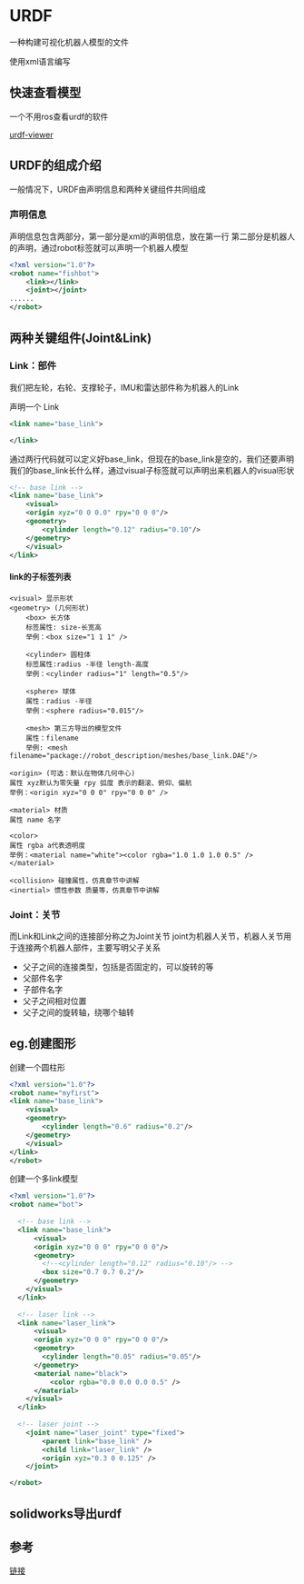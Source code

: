 # URDF

一种构建可视化机器人模型的文件

使用xml语言编写

## 快速查看模型

一个不用ros查看urdf的软件

[urdf-viewer](https://github.com/openrr/urdf-viz)

## URDF的组成介绍

一般情况下，URDF由声明信息和两种关键组件共同组成

### 声明信息

声明信息包含两部分，第一部分是xml的声明信息，放在第一行 第二部分是机器人的声明，通过robot标签就可以声明一个机器人模型

```xml
<?xml version="1.0"?>
<robot name="fishbot">
    <link></link>
    <joint></joint>
......
</robot>
```

## 两种关键组件(Joint&Link)

### Link：部件

我们把左轮，右轮、支撑轮子，IMU和雷达部件称为机器人的Link

声明一个 Link
```xml
<link name="base_link">

</link>
```

通过两行代码就可以定义好base_link，但现在的base_link是空的，我们还要声明我们的base_link长什么样，通过visual子标签就可以声明出来机器人的visual形状

```xml
<!-- base link -->
<link name="base_link">
    <visual>
    <origin xyz="0 0 0.0" rpy="0 0 0"/>
    <geometry>
        <cylinder length="0.12" radius="0.10"/>
    </geometry>
    </visual>
</link>
```

#### link的子标签列表

    <visual> 显示形状
    <geometry> (几何形状)
        <box> 长方体
        标签属性: size-长宽高
        举例：<box size="1 1 1" />

        <cylinder> 圆柱体
        标签属性:radius -半径 length-高度
        举例：<cylinder radius="1" length="0.5"/>

        <sphere> 球体
        属性：radius -半径
        举例：<sphere radius="0.015"/>

        <mesh> 第三方导出的模型文件
        属性：filename
        举例: <mesh filename="package://robot_description/meshes/base_link.DAE"/>
    
    <origin> (可选：默认在物体几何中心)
    属性 xyz默认为零矢量 rpy 弧度 表示的翻滚、俯仰、偏航
    举例：<origin xyz="0 0 0" rpy="0 0 0" />

    <material> 材质
    属性 name 名字

    <color>
    属性 rgba a代表透明度
    举例：<material name="white"><color rgba="1.0 1.0 1.0 0.5" /> </material>

    <collision> 碰撞属性，仿真章节中讲解
    <inertial> 惯性参数 质量等，仿真章节中讲解

### Joint：关节

而Link和Link之间的连接部分称之为Joint关节
joint为机器人关节，机器人关节用于连接两个机器人部件，主要写明父子关系

* 父子之间的连接类型，包括是否固定的，可以旋转的等
* 父部件名字
* 子部件名字
* 父子之间相对位置
* 父子之间的旋转轴，绕哪个轴转


## eg.创建图形

创建一个圆柱形

```xml
<?xml version="1.0"?>
<robot name="myfirst">
<link name="base_link">
    <visual>
    <geometry>
        <cylinder length="0.6" radius="0.2"/>
    </geometry>
    </visual>
</link>
</robot>
```

创建一个多link模型

```xml
<?xml version="1.0"?>
<robot name="bot">
    
  <!-- base link -->
  <link name="base_link">
      <visual>
      <origin xyz="0 0 0" rpy="0 0 0"/>
      <geometry>
        <!--<cylinder length="0.12" radius="0.10"/> -->
        <box size="0.7 0.7 0.2"/>
      </geometry>
    </visual>
  </link>
    
  <!-- laser link -->
  <link name="laser_link">
      <visual>
      <origin xyz="0 0 0" rpy="0 0 0"/>
      <geometry>
        <cylinder length="0.05" radius="0.05"/>
      </geometry>
      <material name="black">
          <color rgba="0.0 0.0 0.0 0.5" /> 
      </material>
    </visual>
  </link>
    
  <!-- laser joint -->
    <joint name="laser_joint" type="fixed">
        <parent link="base_link" />
        <child link="laser_link" />
        <origin xyz="0.3 0 0.125" />
    </joint>

</robot>

```

## solidworks导出urdf

## 参考
[链接](https://fishros.com/d2lros2/#/humble/chapt8/get_started/1.URDF%E7%BB%9F%E4%B8%80%E6%9C%BA%E5%99%A8%E4%BA%BA%E5%BB%BA%E6%A8%A1%E8%AF%AD%E8%A8%80)